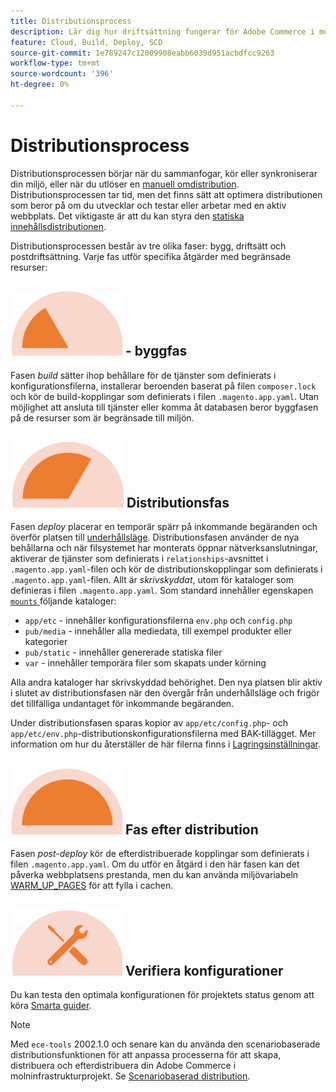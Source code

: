 ```yaml
---
title: Distributionsprocess
description: Lär dig hur driftsättning fungerar för Adobe Commerce i molninfrastrukturprojekt.
feature: Cloud, Build, Deploy, SCD
source-git-commit: 1e789247c12009908eabb6039d951acbdfcc9263
workflow-type: tm+mt
source-wordcount: '396'
ht-degree: 0%

---
```


# Distributionsprocess

Distributionsprocessen börjar när du sammanfogar, kör eller synkroniserar din miljö, eller när du utlöser en [manuell omdistribution](../dev-tools/cloud-cli-overview.md#redeploy-the-environment). Distributionsprocessen tar tid, men det finns sätt att optimera distributionen som beror på om du utvecklar och testar eller arbetar med en aktiv webbplats. Det viktigaste är att du kan styra den [statiska innehållsdistributionen](static-content.md).

Distributionsprocessen består av tre olika faser: bygg, driftsätt och postdriftsättning. Varje fas utför specifika åtgärder med begränsade resurser:

## ![Byggfas](../../assets/status-build.png) - byggfas

Fasen _build_ sätter ihop behållare för de tjänster som definierats i konfigurationsfilerna, installerar beroenden baserat på filen `composer.lock` och kör de build-kopplingar som definierats i filen `.magento.app.yaml`. Utan möjlighet att ansluta till tjänster eller komma åt databasen beror byggfasen på de resurser som är begränsade till miljön.

## ![Distributionsfas](../../assets/status-deploy.png) Distributionsfas

Fasen _deploy_ placerar en temporär spärr på inkommande begäranden och överför platsen till [underhållsläge](https://experienceleague.adobe.com/docs/commerce-operations/configuration-guide/setup/application-modes.html?lang=sv-SE). Distributionsfasen använder de nya behållarna och när filsystemet har monterats öppnar nätverksanslutningar, aktiverar de tjänster som definierats i `relationships`-avsnittet i `.magento.app.yaml`-filen och kör de distributionskopplingar som definierats i `.magento.app.yaml`-filen. Allt är _skrivskyddat_, utom för kataloger som definieras i filen `.magento.app.yaml`. Som standard innehåller egenskapen [`mounts` &#x200B;](../application/properties.md#mounts) följande kataloger:

- `app/etc` - innehåller konfigurationsfilerna `env.php` och `config.php`
- `pub/media` - innehåller alla mediedata, till exempel produkter eller kategorier
- `pub/static` - innehåller genererade statiska filer
- `var` - innehåller temporära filer som skapats under körning

Alla andra kataloger har skrivskyddad behörighet. Den nya platsen blir aktiv i slutet av distributionsfasen när den övergår från underhållsläge och frigör det tillfälliga undantaget för inkommande begäranden.

Under distributionsfasen sparas kopior av `app/etc/config.php`- och `app/etc/env.php`-distributionskonfigurationsfilerna med BAK-tillägget. Mer information om hur du återställer de här filerna finns i [Lagringsinställningar](../store/store-settings.md#restore-configuration-files).

## ![Fas efter distribution](../../assets/status-post-deploy.png) Fas efter distribution

Fasen _post-deploy_ kör de efterdistribuerade kopplingar som definierats i filen `.magento.app.yaml`. Om du utför en åtgärd i den här fasen kan det påverka webbplatsens prestanda, men du kan använda miljövariabeln [WARM_UP_PAGES](../environment/variables-post-deploy.md#warmuppages) för att fylla i cachen.

## ![Verifiera läge](../../assets/status-verify.png) Verifiera konfigurationer

Du kan testa den optimala konfigurationen för projektets status genom att köra [Smarta guider](smart-wizards.md).

>[!NOTE]
>
>Med `ece-tools` 2002.1.0 och senare kan du använda den scenariobaserade distributionsfunktionen för att anpassa processerna för att skapa, distribuera och efterdistribuera din Adobe Commerce i molninfrastrukturprojekt. Se [Scenariobaserad distribution](scenario-based.md).
